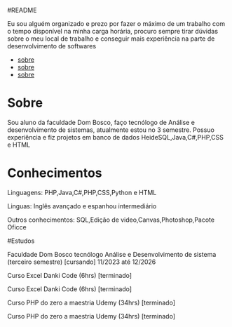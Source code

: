 #README

<p style=>Eu sou alguém organizado e prezo por fazer o máximo de um trabalho com o tempo disponível na minha carga horária, procuro sempre tirar dúvidas sobre o meu local de trabalho e conseguir mais experiência na parte de desenvolvimento de softwares</p>

* [sobre](#sobre)
* [sobre](#conhecimentos)
* [sobre](#estudos)

# Sobre
<p>
Sou aluno da faculdade Dom Bosco, faço tecnólogo de Análise e desenvolvimento de sistemas, atualmente estou no 3 semestre. 
Possuo experiência e fiz projetos em banco de dados HeideSQL,Java,C#,PHP,CSS e HTML
</p>

# Conhecimentos
<p> 
Linguagens: PHP,Java,C#,PHP,CSS,Python e HTML
</p>
<p>
Linguas: Inglês avançado e espanhou intermediário
</p>
<p>
Outros conhecimentos: SQL,Edição de video,Canvas,Photoshop,Pacote Oficce
</p>

#Estudos
<p>
Faculdade Dom Bosco tecnólogo Análise e Desenvolvimento de sistema (terceiro semestre) [cursando]
11/2023 até 12/2026
</p>
<p>
Curso Excel Danki Code (6hrs) [terminado]
</p>
<p>
Curso Excel Danki Code (6hrs) [terminado]
</p>
<p>
Curso PHP do zero a maestria Udemy (34hrs) [terminado]
</p>
<p>
Curso PHP do zero a maestria Udemy (34hrs) [terminado]
</p>

